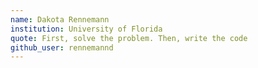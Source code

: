 ```yaml
---
name: Dakota Rennemann
institution: University of Florida
quote: First, solve the problem. Then, write the code
github_user: rennemannd
---
```

